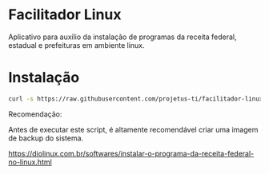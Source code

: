 # Facilitador Linux

Aplicativo para auxílio da instalação de programas da receita federal, estadual e prefeituras em ambiente linux.

# Instalação

 ```bash
curl -s https://raw.githubusercontent.com/projetus-ti/facilitador-linux/master/install.sh | sudo bash
 ```

Recomendação:

Antes de executar este script, é altamente recomendável criar uma imagem de backup do sistema.


https://diolinux.com.br/softwares/instalar-o-programa-da-receita-federal-no-linux.html
